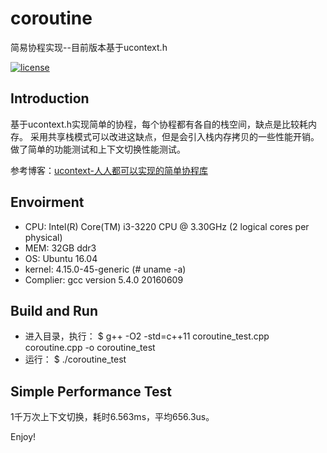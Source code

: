 # coroutine
简易协程实现--目前版本基于ucontext.h

[![license](https://img.shields.io/github/license/mashape/apistatus.svg)](https://opensource.org/licenses/MIT)

## Introduction 
基于ucontext.h实现简单的协程，每个协程都有各自的栈空间，缺点是比较耗内存。
采用共享栈模式可以改进这缺点，但是会引入栈内存拷贝的一些性能开销。
做了简单的功能测试和上下文切换性能测试。

参考博客：[ucontext-人人都可以实现的简单协程库](https://blog.csdn.net/qq910894904/article/details/41911175)

## Envoirment  
* CPU: Intel(R) Core(TM) i3-3220 CPU @ 3.30GHz (2 logical cores per physical)
* MEM: 32GB ddr3
* OS: Ubuntu 16.04
* kernel: 4.15.0-45-generic (# uname -a)
* Complier: gcc version 5.4.0 20160609

## Build and Run
* 进入目录，执行：
  $ g++ -O2 -std=c++11 coroutine_test.cpp coroutine.cpp -o coroutine_test
* 运行：
  $ ./coroutine_test

## Simple Performance Test
1千万次上下文切换，耗时6.563ms，平均656.3us。

Enjoy!